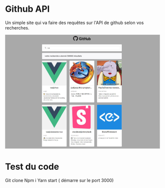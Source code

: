 # Github API

Un simple site qui va faire des requêtes sur l'API de github selon vos recherches.

![screen](./screen.JPG)

# Test du code 

Git clone 
Npm i 
Yarn start ( démarre sur le port 3000)
